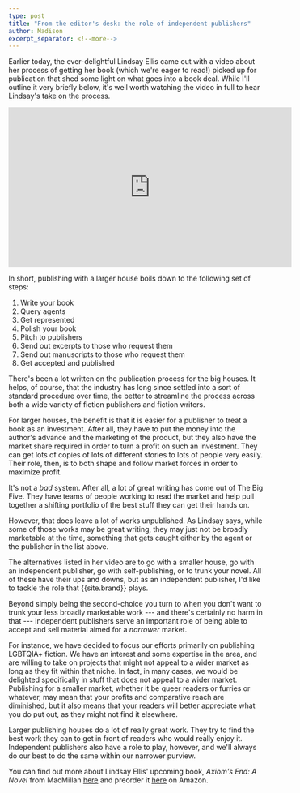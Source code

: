 ```yaml
---
type: post
title: "From the editor's desk: the role of independent publishers"
author: Madison
excerpt_separator: <!--more-->
---
```


Earlier today, the ever-delightful Lindsay Ellis came out with a video about her process of getting her book (which we're eager to read!) picked up for publication that shed some light on what goes into a book deal. While I'll outline it very briefly below, it's well worth watching the video in full to hear Lindsay's take on the process.

<!--more-->

<iframe width="560" height="315" src="https://www.youtube.com/embed/tuRE55YH8yE" frameborder="0" allow="accelerometer; autoplay; encrypted-media; gyroscope; picture-in-picture" allowfullscreen style="display: block; margin: 0 auto;"></iframe>

In short, publishing with a larger house boils down to the following set of steps:

1. Write your book
2. Query agents
3. Get represented
4. Polish your book
5. Pitch to publishers
6. Send out excerpts to those who request them
7. Send out manuscripts to those who request them
8. Get accepted and published

There's been a lot written on the publication process for the big houses. It helps, of course, that the industry has long since settled into a sort of standard procedure over time, the better to streamline the process across both a wide variety of fiction publishers and fiction writers.

For larger houses, the benefit is that it is easier for a publisher to treat a book as an investment. After all, they have to put the money into the author's advance and the marketing of the product, but they also have the market share required in order to turn a profit on such an investment. They can get lots of copies of lots of different stories to lots of people very easily. Their role, then, is to both shape and follow market forces in order to maximize profit.

It's not a *bad* system. After all, a lot of great writing has come out of The Big Five. They have teams of people working to read the market and help pull together a shifting portfolio of the best stuff they can get their hands on.

However, that does leave a lot of works unpublished. As Lindsay says, while some of those works may be great writing, they may just not be broadly marketable at the time, something that gets caught either by the agent or the publisher in the list above.

The alternatives listed in her video are to go with a smaller house, go with an independent publisher, go with self-publishing, or to trunk your novel. All of these have their ups and downs, but as an independent publisher, I'd like to tackle the role that {{site.brand}} plays.

Beyond simply being the second-choice you turn to when you don't want to trunk your less broadly marketable work --- and there's certainly no harm in that --- independent publishers serve an important role of being able to accept and sell material aimed for a *narrower* market.

For instance, we have decided to focus our efforts primarily on publishing LGBTQIA+ fiction. We have an interest and some expertise in the area, and are willing to take on projects that might not appeal to a wider market as long as they fit within that niche. In fact, in many cases, we would be delighted specifically in stuff that does not appeal to a wider market. Publishing for a smaller market, whether it be queer readers or furries or whatever, may mean that your profits and comparative reach are diminished, but it also means that your readers will better appreciate what you do put out, as they might not find it elsewhere.

Larger publishing houses do a lot of really great work. They try to find the best work they can to get in front of readers who would really enjoy it. Independent publishers also have a role to play, however, and we'll always do our best to do the same within our narrower purview.

You can find out more about Lindsay Ellis' upcoming book, *Axiom's End: A Novel* from MacMillan [here](https://us.macmillan.com/books/9781250256737) and preorder it [here](https://www.amazon.com/Axioms-End-Novel-Lindsay-Ellis-ebook/dp/B07Z2L6VP4) on Amazon.
